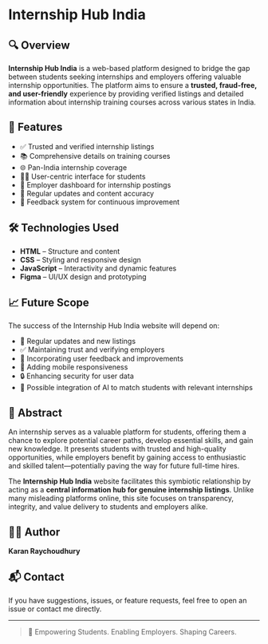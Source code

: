 # Internship Hub India

## 🔍 Overview

**Internship Hub India** is a web-based platform designed to bridge the gap between students seeking internships and employers offering valuable internship opportunities. The platform aims to ensure a **trusted, fraud-free, and user-friendly** experience by providing verified listings and detailed information about internship training courses across various states in India.

## 📌 Features

- ✅ Trusted and verified internship listings
- 📚 Comprehensive details on training courses
- 🌐 Pan-India internship coverage
- 🧑‍🎓 User-centric interface for students
- 🏢 Employer dashboard for internship postings
- 🔄 Regular updates and content accuracy
- 💬 Feedback system for continuous improvement

## 🛠️ Technologies Used

- **HTML** – Structure and content
- **CSS** – Styling and responsive design
- **JavaScript** – Interactivity and dynamic features
- **Figma** – UI/UX design and prototyping

## 📈 Future Scope

The success of the Internship Hub India website will depend on:

- 🔁 Regular updates and new listings
- ✅ Maintaining trust and verifying employers
- 🧠 Incorporating user feedback and improvements
- 📱 Adding mobile responsiveness
- 🔒 Enhancing security for user data
- 🚀 Possible integration of AI to match students with relevant internships

## 📄 Abstract

An internship serves as a valuable platform for students, offering them a chance to explore potential career paths, develop essential skills, and gain new knowledge. It presents students with trusted and high-quality opportunities, while employers benefit by gaining access to enthusiastic and skilled talent—potentially paving the way for future full-time hires.

The **Internship Hub India** website facilitates this symbiotic relationship by acting as a **central information hub for genuine internship listings**. Unlike many misleading platforms online, this site focuses on transparency, integrity, and value delivery to students and employers alike.

## 👨‍💻 Author

**Karan Raychoudhury**

## 📬 Contact

If you have suggestions, issues, or feature requests, feel free to open an issue or contact me directly.

---

> 🚀 Empowering Students. Enabling Employers. Shaping Careers.
